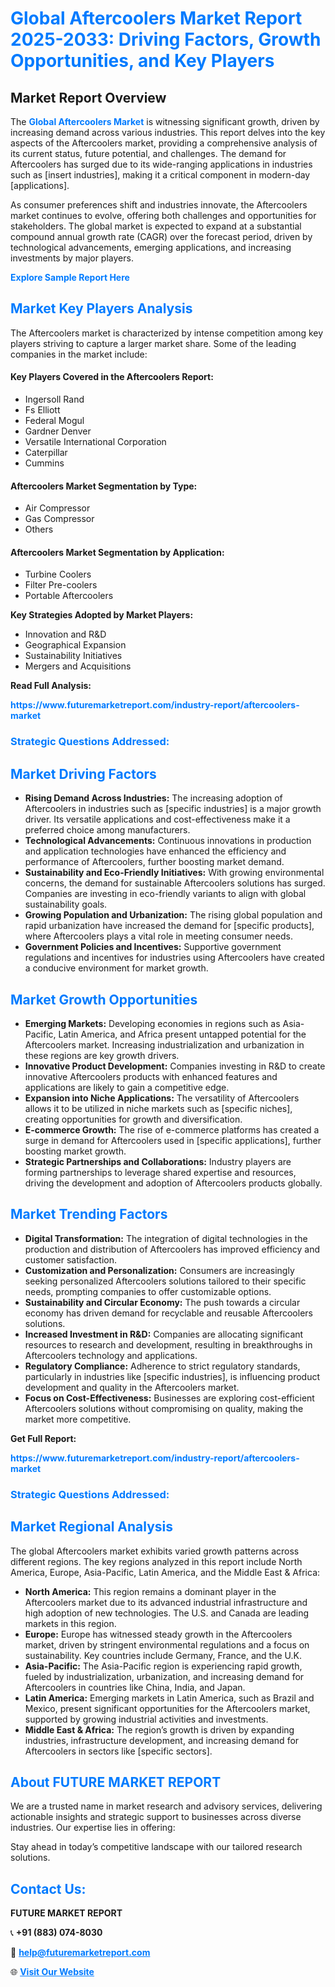 <h1 style="color: #007BFF;">Global Aftercoolers Market Report 2025-2033: Driving Factors, Growth Opportunities, and Key Players</h1>

<section id="overview">
<h2>Market Report Overview</h2>
<p>The <a href="https://www.futuremarketreport.com/industry-report/aftercoolers-market" style="color: #007BFF; text-decoration: none;"><strong>Global Aftercoolers Market</strong></a> is witnessing significant growth, driven by increasing demand across various industries. This report delves into the key aspects of the Aftercoolers market, providing a comprehensive analysis of its current status, future potential, and challenges. The demand for Aftercoolers has surged due to its wide-ranging applications in industries such as [insert industries], making it a critical component in modern-day [applications].</p>
<p>As consumer preferences shift and industries innovate, the Aftercoolers market continues to evolve, offering both challenges and opportunities for stakeholders. The global market is expected to expand at a substantial compound annual growth rate (CAGR) over the forecast period, driven by technological advancements, emerging applications, and increasing investments by major players.</p>
</section>

<section id="overview">
<p><a href="https://www.futuremarketreport.com/request-sample/reportId=63108" style="color: #007BFF; text-decoration: none;"><strong>Explore Sample Report Here</strong></a></p>
</section>

<section id="key-players">
<h2 style="color: #007BFF;">Market Key Players Analysis</h2>
<p>The Aftercoolers market is characterized by intense competition among key players striving to capture a larger market share. Some of the leading companies in the market include:</p>
<h4>Key Players Covered in the Aftercoolers Report:</h4>
<ul><li>Ingersoll Rand</li><li>Fs Elliott</li><li>Federal Mogul</li><li>Gardner Denver</li><li>Versatile International Corporation</li><li>Caterpillar</li><li>Cummins</li></ul>
<h4>Aftercoolers Market Segmentation by Type:</h4>
<ul><li>Air Compressor</li><li>Gas Compressor</li><li>Others</li></ul>

<h4>Aftercoolers Market Segmentation by Application:</h4>
<ul><li>Turbine Coolers</li><li>Filter Pre-coolers</li><li>Portable Aftercoolers</li></ul>
<p><strong>Key Strategies Adopted by Market Players:</strong></p>
<ul>
<li>Innovation and R&D</li>
<li>Geographical Expansion</li>
<li>Sustainability Initiatives</li>
<li>Mergers and Acquisitions</li>
</ul>
</section>

<section>
<p><strong>Read Full Analysis: </strong></p><a href="https://www.futuremarketreport.com/industry-report/aftercoolers-market" style="color: #007BFF; text-decoration: none;"><strong>https://www.futuremarketreport.com/industry-report/aftercoolers-market</strong></a>
<h3 style="color: #007BFF;">Strategic Questions Addressed:</h3>
</section>

<section id="driving-factors">
<h2 style="color: #007BFF;">Market Driving Factors</h2>
<ul>
<li><strong>Rising Demand Across Industries:</strong> The increasing adoption of Aftercoolers in industries such as [specific industries] is a major growth driver. Its versatile applications and cost-effectiveness make it a preferred choice among manufacturers.</li>
<li><strong>Technological Advancements:</strong> Continuous innovations in production and application technologies have enhanced the efficiency and performance of Aftercoolers, further boosting market demand.</li>
<li><strong>Sustainability and Eco-Friendly Initiatives:</strong> With growing environmental concerns, the demand for sustainable Aftercoolers solutions has surged. Companies are investing in eco-friendly variants to align with global sustainability goals.</li>
<li><strong>Growing Population and Urbanization:</strong> The rising global population and rapid urbanization have increased the demand for [specific products], where Aftercoolers plays a vital role in meeting consumer needs.</li>
<li><strong>Government Policies and Incentives:</strong> Supportive government regulations and incentives for industries using Aftercoolers have created a conducive environment for market growth.</li>
</ul>
</section>

<section id="growth-opportunities">
<h2 style="color: #007BFF;">Market Growth Opportunities</h2>
<ul>
<li><strong>Emerging Markets:</strong> Developing economies in regions such as Asia-Pacific, Latin America, and Africa present untapped potential for the Aftercoolers market. Increasing industrialization and urbanization in these regions are key growth drivers.</li>
<li><strong>Innovative Product Development:</strong> Companies investing in R&D to create innovative Aftercoolers products with enhanced features and applications are likely to gain a competitive edge.</li>
<li><strong>Expansion into Niche Applications:</strong> The versatility of Aftercoolers allows it to be utilized in niche markets such as [specific niches], creating opportunities for growth and diversification.</li>
<li><strong>E-commerce Growth:</strong> The rise of e-commerce platforms has created a surge in demand for Aftercoolers used in [specific applications], further boosting market growth.</li>
<li><strong>Strategic Partnerships and Collaborations:</strong> Industry players are forming partnerships to leverage shared expertise and resources, driving the development and adoption of Aftercoolers products globally.</li>
</ul>
</section>

<section id="trending-factors">
<h2 style="color: #007BFF;">Market Trending Factors</h2>
<ul>
<li><strong>Digital Transformation:</strong> The integration of digital technologies in the production and distribution of Aftercoolers has improved efficiency and customer satisfaction.</li>
<li><strong>Customization and Personalization:</strong> Consumers are increasingly seeking personalized Aftercoolers solutions tailored to their specific needs, prompting companies to offer customizable options.</li>
<li><strong>Sustainability and Circular Economy:</strong> The push towards a circular economy has driven demand for recyclable and reusable Aftercoolers solutions.</li>
<li><strong>Increased Investment in R&D:</strong> Companies are allocating significant resources to research and development, resulting in breakthroughs in Aftercoolers technology and applications.</li>
<li><strong>Regulatory Compliance:</strong> Adherence to strict regulatory standards, particularly in industries like [specific industries], is influencing product development and quality in the Aftercoolers market.</li>
<li><strong>Focus on Cost-Effectiveness:</strong> Businesses are exploring cost-efficient Aftercoolers solutions without compromising on quality, making the market more competitive.</li>
</ul>
</section>

<section>
<p><strong>Get Full Report: </strong></p><a href="https://www.futuremarketreport.com/industry-report/aftercoolers-market" style="color: #007BFF; text-decoration: none;"><strong>https://www.futuremarketreport.com/industry-report/aftercoolers-market</strong></a>
<h3 style="color: #007BFF;">Strategic Questions Addressed:</h3>
</section>


<section id="regional-analysis">
<h2 style="color: #007BFF;">Market Regional Analysis</h2>
<p>The global Aftercoolers market exhibits varied growth patterns across different regions. The key regions analyzed in this report include North America, Europe, Asia-Pacific, Latin America, and the Middle East & Africa:</p>
<ul>
<li><strong>North America:</strong> This region remains a dominant player in the Aftercoolers market due to its advanced industrial infrastructure and high adoption of new technologies. The U.S. and Canada are leading markets in this region.</li>
<li><strong>Europe:</strong> Europe has witnessed steady growth in the Aftercoolers market, driven by stringent environmental regulations and a focus on sustainability. Key countries include Germany, France, and the U.K.</li>
<li><strong>Asia-Pacific:</strong> The Asia-Pacific region is experiencing rapid growth, fueled by industrialization, urbanization, and increasing demand for Aftercoolers in countries like China, India, and Japan.</li>
<li><strong>Latin America:</strong> Emerging markets in Latin America, such as Brazil and Mexico, present significant opportunities for the Aftercoolers market, supported by growing industrial activities and investments.</li>
<li><strong>Middle East & Africa:</strong> The region’s growth is driven by expanding industries, infrastructure development, and increasing demand for Aftercoolers in sectors like [specific sectors].</li>
</ul>
</section>

<footer>
<h2 style="color: #007BFF;">About FUTURE MARKET REPORT</h2>
<p>We are a trusted name in market research and advisory services, delivering actionable insights and strategic support to businesses across diverse industries. Our expertise lies in offering:</p>

<p>Stay ahead in today’s competitive landscape with our tailored research solutions.</p>

<h2 style="color: #007BFF;">Contact Us:</h2>
<p><strong>FUTURE MARKET REPORT</strong></p>
<p>📞 <strong>+91 (883) 074-8030</strong></p>
<p>📧 <strong><a href="mailto:help@futuremarketreport.com" style="color: #007BFF;">help@futuremarketreport.com</a></strong></p>
<p>🌐 <strong><a href="https://www.futuremarketreport.com/" style="color: #007BFF;">Visit Our Website</a></strong></p>
</footer>